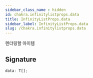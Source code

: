 ```yaml
---
sidebar_class_name : hidden
id: chakra.infinitylistprops.data
title: InfinityListProps.data
sidebar_label: InfinityListProps.data
slug: /chakra.infinitylistprops.data
---
```






렌더링할 아이템

## Signature

```typescript
data: T[];
```
